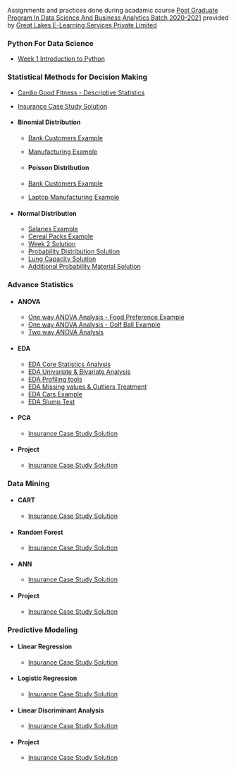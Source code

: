 Assignments and practices done during acadamic course <a href="https://www.greatlearning.in/pg-program-dsba">Post Graduate Program In Data Science And Business Analytics Batch 2020-2021</a> provided by <a href="www.greatlearning.com">Great Lakes E-Learning Services Private Limited</a>

### Python For Data Science
-  [Week 1 Introduction to Python](https://nbviewer.jupyter.org/github/theshreyansh/greatlearning-pgp-dsba/blob/master/Module%2001%20Python%20For%20Data%20Science/Week_1_Python_For_Data_Science_Into_To_Python/Week_1_Intro_To_Python.ipynb)

### Statistical Methods for Decision Making
-  [Cardio Good Fitness - Descriptive Statistics](https://nbviewer.jupyter.org/github/theshreyansh/greatlearning-pgp-dsba/blob/master/M1%20Python%20For%20Data%20Science/Week_2_Python_For_Data_Science_NumPy_Pandas/Food_Nutrition_Solution.ipynb)
-  [Insurance Case Study Solution](https://nbviewer.jupyter.org/github/theshreyansh/greatlearning-pgp-dsba/blob/master/M2%20Statistical%20Methods%20for%20Decision%20Making/Week_1_SMDM_Descriptive_Statistics/Insurance%20Case%20Study_Solution.ipynb)
-  #### Binomial Distribution
	-  [Bank Customers Example](https://nbviewer.jupyter.org/github/theshreyansh/greatlearning-pgp-dsba/blob/master/M2%20Statistical%20Methods%20for%20Decision%20Making/Week_2_SMDM_Inferential_Statistics%23Probability_%26_Distributions/SM3%20-%20Binomial%20Distribution%20Example%20-%20Bank%20Customers%20(1).ipynb)
	-  [Manufacturing Example](https://nbviewer.jupyter.org/github/theshreyansh/greatlearning-pgp-dsba/blob/master/M2%20Statistical%20Methods%20for%20Decision%20Making/Week_2_SMDM_Inferential_Statistics%23Probability_%26_Distributions/SM3%20-%20Binomial%20Distribution%20Example%20-%20Manufacturing%20(1).ipynb)
	
	-  #### Poisson Distribution
	-  [Bank Customers Example](https://nbviewer.jupyter.org/github/theshreyansh/greatlearning-pgp-dsba/blob/master/M2%20Statistical%20Methods%20for%20Decision%20Making/Week_2_SMDM_Inferential_Statistics%23Probability_%26_Distributions/SM3%20-%20Poisson%20Distribution%20Example%20-%20Bank%20Customer%20Footfall%20Analysis%20(1).ipynb)
	-  [Laptop Manufacturing Example](https://nbviewer.jupyter.org/github/theshreyansh/greatlearning-pgp-dsba/blob/master/M2%20Statistical%20Methods%20for%20Decision%20Making/Week_2_SMDM_Inferential_Statistics%23Probability_%26_Distributions/SM3%20-%20Poisson%20Distribution%20Example%20-%20Laptop%20Defects%20Analysis%20(1).ipynb)
-  #### Normal Distribution

	-  [Salaries Example](https://nbviewer.jupyter.org/github/theshreyansh/greatlearning-pgp-dsba/blob/master/M2%20Statistical%20Methods%20for%20Decision%20Making/Week_2_SMDM_Inferential_Statistics%23Probability_%26_Distributions/SM3%20-%20Normal%20Distribution%20Example%20-%20Salaries%20(1).ipynb)
	-  [Cereal Packs Example](https://nbviewer.jupyter.org/github/theshreyansh/greatlearning-pgp-dsba/blob/master/M2%20Statistical%20Methods%20for%20Decision%20Making/Week_2_SMDM_Inferential_Statistics%23Probability_%26_Distributions/SM3%20-%20Normal%20Distribution%20Example%20-%20Cereal%20Packs-Copy1%20(1).ipynb)
    -  [Week 2 Solution](https://nbviewer.jupyter.org/github/theshreyansh/greatlearning-pgp-dsba/blob/master/M2%20Statistical%20Methods%20for%20Decision%20Making/Week_2_SMDM_Inferential_Statistics%23Probability_%26_Distributions/SMDM%20Week-2%20Solution%20.ipynb)
    -  [Probability Distribution Solution](https://nbviewer.jupyter.org/github/theshreyansh/greatlearning-pgp-dsba/blob/master/M2%20Statistical%20Methods%20for%20Decision%20Making/Week_2_SMDM_Inferential_Statistics%23Probability_%26_Distributions/Probability%20Distributions_Solutions.ipynb)
    -  [Lung Capacity Solution](https://nbviewer.jupyter.org/github/theshreyansh/greatlearning-pgp-dsba/blob/master/M2%20Statistical%20Methods%20for%20Decision%20Making/Week_2_SMDM_Inferential_Statistics%23Probability_%26_Distributions/Lung%20Capacity%20-%20Solutions.ipynb)
    -  [Additional Probability Material Solution](https://nbviewer.jupyter.org/github/theshreyansh/greatlearning-pgp-dsba/blob/master/M2%20Statistical%20Methods%20for%20Decision%20Making/Week_2_SMDM_Inferential_Statistics%23Probability_%26_Distributions/Additional%20Probability%20Material%20Solution%20Code.ipynb)

### Advance Statistics
-  #### ANOVA
	-  [One way ANOVA Analysis - Food Preference Example](https://nbviewer.jupyter.org/github/theshreyansh/greatlearning-pgp-dsba/blob/master/M3%20Advance%20Statistics/W1%20ANOVA/Anova_Paul%20(1).ipynb)
	-  [One way ANOVA Analysis - Golf Ball Example](https://nbviewer.jupyter.org/github/theshreyansh/greatlearning-pgp-dsba/blob/master/M3%20Advance%20Statistics/W1%20ANOVA/GolfBall_OneWayAnova_Solutions.ipynb)
	-  [Two way ANOVA Analysis](https://nbviewer.jupyter.org/github/theshreyansh/greatlearning-pgp-dsba/blob/master/M3%20Advance%20Statistics/W1%20ANOVA/Diet_Two_way_Anova_Solution_File.ipynb)
-  #### EDA
	-  [EDA Core Statistics Analysis](https://nbviewer.jupyter.org/github/theshreyansh/greatlearning-pgp-dsba/blob/master/M3%20Advance%20Statistics/W2%20EDA/EDA%20-Part1_Basic_Statistics_Exploration%20(1)%20(1).ipynb)
	-  [EDA Univariate & Bivariate Analysis](https://nbviewer.jupyter.org/github/theshreyansh/greatlearning-pgp-dsba/blob/master/M3%20Advance%20Statistics/W2%20EDA/EDA_Part2_Univariate_and_Multivariate_Analysis_Encoding_Normalization_Scaling.ipynb)
	-  [EDA Profiling tools](https://nbviewer.jupyter.org/github/theshreyansh/greatlearning-pgp-dsba/blob/master/M3%20Advance%20Statistics/W2%20EDA/EDA_Bivariate_Analysis_and_Pandas_Profiling%20(2)%20(1).ipynb)
	-  [EDA Missing values & Outliers Treatment](https://nbviewer.jupyter.org/github/theshreyansh/greatlearning-pgp-dsba/blob/master/M3%20Advance%20Statistics/W2%20EDA/EDA_Data_Preprocessing_Missing_Values_and_Outliers%20(1).ipynb)
	-  [EDA Cars Example](https://nbviewer.jupyter.org/github/theshreyansh/greatlearning-pgp-dsba/blob/master/M3%20Advance%20Statistics/W2%20EDA/EDA_Cars_solution.ipynb)
	-  [EDA Slump Test](https://nbviewer.jupyter.org/github/theshreyansh/greatlearning-pgp-dsba/blob/master/M3%20Advance%20Statistics/W2%20EDA/M3W2-Assignment-Slump-Test.ipynb)
-  #### PCA
	-  [Insurance Case Study Solution](https://nbviewer.jupyter.org/github/theshreyansh/greatlearning-pgp-dsba/blob/master/Module%2002%20Statistical%20Methods%20for%20Decision%20Making/Week_1_SMDM_Descriptive_Statistics/Insurance%20Case%20Study_Solution.ipynb)
-  #### Project
	-  [Insurance Case Study Solution](https://nbviewer.jupyter.org/github/theshreyansh/greatlearning-pgp-dsba/blob/master/Module%2002%20Statistical%20Methods%20for%20Decision%20Making/Week_1_SMDM_Descriptive_Statistics/Insurance%20Case%20Study_Solution.ipynb)

### Data Mining
-	#### CART
	-  [Insurance Case Study Solution](https://nbviewer.jupyter.org/github/theshreyansh/greatlearning-pgp-dsba/blob/master/Module%2002%20Statistical%20Methods%20for%20Decision%20Making/Week_1_SMDM_Descriptive_Statistics/Insurance%20Case%20Study_Solution.ipynb)
-  #### Random Forest
	-  [Insurance Case Study Solution](https://nbviewer.jupyter.org/github/theshreyansh/greatlearning-pgp-dsba/blob/master/Module%2002%20Statistical%20Methods%20for%20Decision%20Making/Week_1_SMDM_Descriptive_Statistics/Insurance%20Case%20Study_Solution.ipynb)
-  #### ANN
	-  [Insurance Case Study Solution](https://nbviewer.jupyter.org/github/theshreyansh/greatlearning-pgp-dsba/blob/master/Module%2002%20Statistical%20Methods%20for%20Decision%20Making/Week_1_SMDM_Descriptive_Statistics/Insurance%20Case%20Study_Solution.ipynb)
-  #### Project
	-  [Insurance Case Study Solution](https://nbviewer.jupyter.org/github/theshreyansh/greatlearning-pgp-dsba/blob/master/Module%2002%20Statistical%20Methods%20for%20Decision%20Making/Week_1_SMDM_Descriptive_Statistics/Insurance%20Case%20Study_Solution.ipynb)

### Predictive Modeling
-	#### Linear Regression
	-  [Insurance Case Study Solution](https://nbviewer.jupyter.org/github/theshreyansh/greatlearning-pgp-dsba/blob/master/Module%2002%20Statistical%20Methods%20for%20Decision%20Making/Week_1_SMDM_Descriptive_Statistics/Insurance%20Case%20Study_Solution.ipynb)
-  #### Logistic Regression
	-  [Insurance Case Study Solution](https://nbviewer.jupyter.org/github/theshreyansh/greatlearning-pgp-dsba/blob/master/Module%2002%20Statistical%20Methods%20for%20Decision%20Making/Week_1_SMDM_Descriptive_Statistics/Insurance%20Case%20Study_Solution.ipynb)
-  #### Linear Discriminant Analysis
	-  [Insurance Case Study Solution](https://nbviewer.jupyter.org/github/theshreyansh/greatlearning-pgp-dsba/blob/master/Module%2002%20Statistical%20Methods%20for%20Decision%20Making/Week_1_SMDM_Descriptive_Statistics/Insurance%20Case%20Study_Solution.ipynb)
-  #### Project
	-  [Insurance Case Study Solution](https://nbviewer.jupyter.org/github/theshreyansh/greatlearning-pgp-dsba/blob/master/Module%2002%20Statistical%20Methods%20for%20Decision%20Making/Week_1_SMDM_Descriptive_Statistics/Insurance%20Case%20Study_Solution.ipynb)